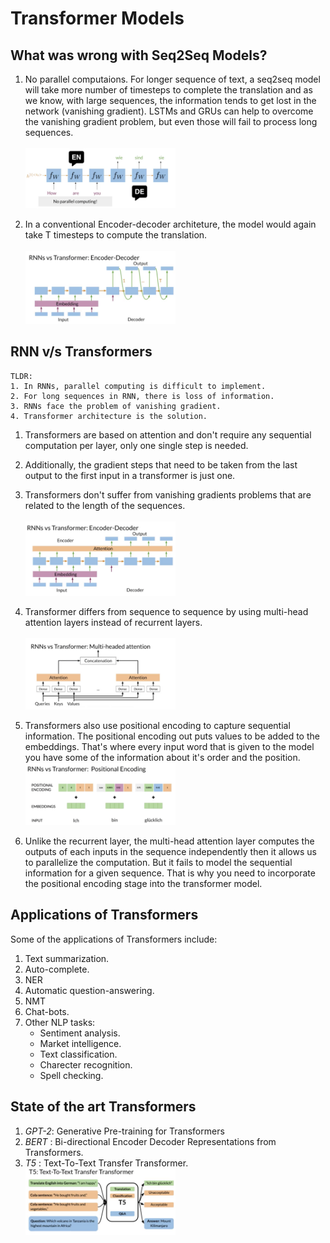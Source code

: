 # Transformer Models

## What was wrong with Seq2Seq Models?

1. No parallel computaions. For longer sequence of text, a seq2seq model will take more number of timesteps to complete 
the translation and as we know, with large sequences, the information tends to get lost in the network (vanishing gradient).
LSTMs and GRUs can help to overcome the vanishing gradient problem, but even those will fail to process long sequences.<br><br>
<img src="../images/1. drawbacks of seq2seq.png" width="50%"></img><br>

2. In a conventional Encoder-decoder architeture, the model would again take T timesteps to compute the translation.<br><br>
<img src="../images/2. basic encoder-decoder.png" width="50%"></img><br>
  
##  RNN v/s Transformers
```buildoutcfg
TLDR:
1. In RNNs, parallel computing is difficult to implement.
2. For long sequences in RNN, there is loss of information.
3. RNNs face the problem of vanishing gradient.
4. Transformer architecture is the solution.
```

1. Transformers are based on attention and don't require any sequential computation per layer, only one single step is needed.
2. Additionally, the gradient steps that need to be taken from the last output to the first input in a transformer is just one.
3. Transformers don't suffer from vanishing gradients problems that are related to the length of the sequences.<br><br>
<img src="../images/3. transformer model.png" width="50%"></img><br>
4. Transformer differs from sequence to sequence by using multi-head attention layers instead of recurrent layers.<br><br>
<img src="../images/4. multi-head attention.png" width="50%"></img><br>

5. Transformers also use positional encoding to capture sequential information. The positional encoding out puts values to be added to the embeddings. That's where every input word that is given to the model you have some of the information about it's order and the position.<br>
<img src="../images/5. positional encoding.png" width="50%"></img><br>

6. Unlike the recurrent layer, the multi-head attention layer computes the outputs of each inputs in the sequence independently then it allows us to parallelize the computation. But it fails to model the sequential information for a given sequence. That is why you need to incorporate the positional encoding stage into the transformer model.

## Applications of Transformers

Some of the applications of Transformers include:
1. Text summarization.
2. Auto-complete.
3. NER
4. Automatic question-answering.
5. NMT
6. Chat-bots.
7. Other NLP tasks:
    * Sentiment analysis.
    * Market intelligence.
    * Text classification.
    * Charecter recognition.
    * Spell checking.
    
## State of the art Transformers

1. *GPT-2*: Generative Pre-training for Transformers
2. *BERT* : Bi-directional Encoder Decoder Representations from Transformers.
3. *T5* : Text-To-Text Transfer Transformer.<br>
<img src="../images/6. T5 model.png" width="50%"></img><br>